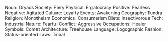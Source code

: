 Noun: Dryads
Society: Fiery
Physical: Ergatocracy
Positive: Fearless
Negative: Agitated
Culture: Loyalty
Events: Awakening
Geography: Tundra
Religion: Monotheism
Economics: Consumerism
Diets: Insectivorous
Tech: Industrial
Nature: Fearful
Conflict: Aggressive
Occupations: Healer
Symbols: Comet
Architecture: Treehouse
Language: Logographic
Fashion: Status-oriented
Laws: Tribal